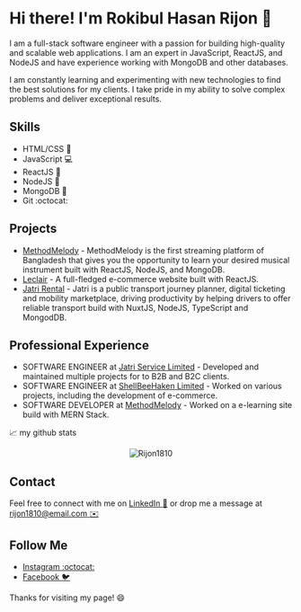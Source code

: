 # Hi there! I'm Rokibul Hasan Rijon :wave:

I am a full-stack software engineer with a passion for building high-quality and scalable web applications. I am an expert in JavaScript, ReactJS, and NodeJS and have experience working with MongoDB and other databases. 

I am constantly learning and experimenting with new technologies to find the best solutions for my clients. I take pride in my ability to solve complex problems and deliver exceptional results.

## Skills
- HTML/CSS :nail_care:
- JavaScript :computer:
- ReactJS :rocket:
- NodeJS :whale:
- MongoDB :tropical_drink:
- Git :octocat:

## Projects
- [MethodMelody](https://methodmelody.com/) - MethodMelody is the first streaming platform of Bangladesh that gives you the opportunity to learn your desired musical instrument built with ReactJS, NodeJS, and MongoDB.
- [Leclair](https://leclair.co.jp/) - A full-fledged e-commerce website built with ReactJS.
- [Jatri Rental](https://ticket.jatri.co/) - Jatri is a public transport journey planner, digital ticketing and mobility marketplace, driving productivity by helping drivers to offer reliable transport build with NuxtJS, NodeJS, TypeScript and MongodDB.

## Professional Experience
- SOFTWARE ENGINEER at [Jatri Service Limited]([https://www.acmeinc.com](https://www.jatri.co/)) - Developed and maintained multiple projects for to B2B and B2C clients.
- SOFTWARE ENGINEER at [ShellBeeHaken Limited](https://shellbeehaken.com/) - Worked on various projects, including the development of e-commerce.
- SOFTWARE DEVELOPER at [MethodMelody](https://methodmelody.com/) - Worked on a e-learning site build with MERN Stack.

📈 my github stats

<p align="center"> <img src="https://github-readme-stats.vercel.app/api?username=Rijon1810&show_icons=true&theme=gotham" alt="Rijon1810" />

## Contact
Feel free to connect with me on [LinkedIn :necktie:](https://www.linkedin.com/in/rijon1810/) or drop me a message at [rijon1810@email.com :envelope:](mailto:rijon1810@email.com)

## Follow Me
- [Instagram :octocat:](https://www.instagram.com/rokibulhasanrijon/)
- [Facebook :bird:](https://www.facebook.com/rokibulhasan.rijon.18/)

Thanks for visiting my page! :smile:

